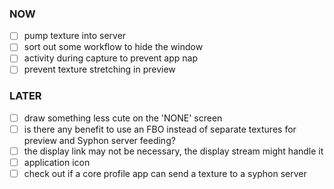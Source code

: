 
### NOW
- [ ] pump texture into server
- [ ] sort out some workflow to hide the window
- [ ] activity during capture to prevent app nap
- [ ] prevent texture stretching in preview

### LATER
- [ ] draw something less cute on the 'NONE' screen
- [ ] is there any benefit to use an FBO instead of separate textures for preview and Syphon server feeding?
- [ ] the display link may not be necessary, the display stream might handle it
- [ ] application icon
- [ ] check out if a core profile app can send a texture to a syphon server
